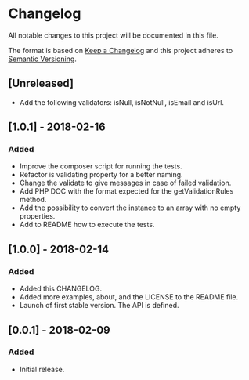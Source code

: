 # Changelog
All notable changes to this project will be documented in this file.

The format is based on [Keep a Changelog](http://keepachangelog.com/en/1.0.0/)
and this project adheres to [Semantic Versioning](http://semver.org/spec/v2.0.0.html).

## [Unreleased]
- Add the following validators: isNull, isNotNull, isEmail and isUrl.

## [1.0.1] - 2018-02-16
### Added
- Improve the composer script for running the tests.
- Refactor is validating property for a better naming.
- Change the validate to give messages in case of failed validation.
- Add PHP DOC with the format expected for the getValidationRules method.
- Add the possibility to convert the instance to an array with no empty properties.
- Add to README how to execute the tests.

## [1.0.0] - 2018-02-14
### Added
- Added this CHANGELOG.
- Added more examples, about, and the LICENSE to the README file.
- Launch of first stable version. The API is defined.

## [0.0.1] - 2018-02-09
### Added
- Initial release.